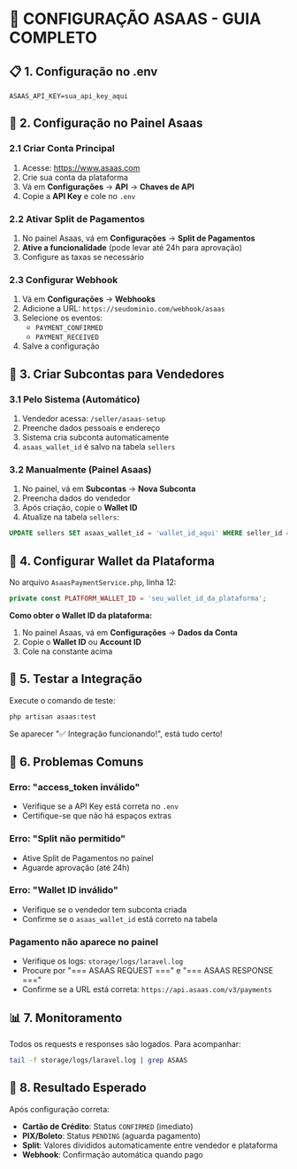 # 🎯 CONFIGURAÇÃO ASAAS - GUIA COMPLETO

## 📋 **1. Configuração no .env**
```env
ASAAS_API_KEY=sua_api_key_aqui
```

## 🏪 **2. Configuração no Painel Asaas**

### **2.1 Criar Conta Principal**
1. Acesse: https://www.asaas.com
2. Crie sua conta da plataforma
3. Vá em **Configurações** → **API** → **Chaves de API**
4. Copie a **API Key** e cole no `.env`

### **2.2 Ativar Split de Pagamentos**
1. No painel Asaas, vá em **Configurações** → **Split de Pagamentos**
2. **Ative a funcionalidade** (pode levar até 24h para aprovação)
3. Configure as taxas se necessário

### **2.3 Configurar Webhook**
1. Vá em **Configurações** → **Webhooks**
2. Adicione a URL: `https://seudominio.com/webhook/asaas`
3. Selecione os eventos:
   - `PAYMENT_CONFIRMED`
   - `PAYMENT_RECEIVED`
4. Salve a configuração

## 👥 **3. Criar Subcontas para Vendedores**

### **3.1 Pelo Sistema (Automático)**
1. Vendedor acessa: `/seller/asaas-setup`
2. Preenche dados pessoais e endereço
3. Sistema cria subconta automaticamente
4. `asaas_wallet_id` é salvo na tabela `sellers`

### **3.2 Manualmente (Painel Asaas)**
1. No painel, vá em **Subcontas** → **Nova Subconta**
2. Preencha dados do vendedor
3. Após criação, copie o **Wallet ID**
4. Atualize na tabela `sellers`:
```sql
UPDATE sellers SET asaas_wallet_id = 'wallet_id_aqui' WHERE seller_id = X;
```

## 🔧 **4. Configurar Wallet da Plataforma**

No arquivo `AsaasPaymentService.php`, linha 12:
```php
private const PLATFORM_WALLET_ID = 'seu_wallet_id_da_plataforma';
```

**Como obter o Wallet ID da plataforma:**
1. No painel Asaas, vá em **Configurações** → **Dados da Conta**
2. Copie o **Wallet ID** ou **Account ID**
3. Cole na constante acima

## 🧪 **5. Testar a Integração**

Execute o comando de teste:
```bash
php artisan asaas:test
```

Se aparecer "✅ Integração funcionando!", está tudo certo!

## 🚨 **6. Problemas Comuns**

### **Erro: "access_token inválido"**
- Verifique se a API Key está correta no `.env`
- Certifique-se que não há espaços extras

### **Erro: "Split não permitido"**
- Ative Split de Pagamentos no painel
- Aguarde aprovação (até 24h)

### **Erro: "Wallet ID inválido"**
- Verifique se o vendedor tem subconta criada
- Confirme se o `asaas_wallet_id` está correto na tabela

### **Pagamento não aparece no painel**
- Verifique os logs: `storage/logs/laravel.log`
- Procure por "=== ASAAS REQUEST ===" e "=== ASAAS RESPONSE ==="
- Confirme se a URL está correta: `https://api.asaas.com/v3/payments`

## 📊 **7. Monitoramento**

Todos os requests e responses são logados. Para acompanhar:
```bash
tail -f storage/logs/laravel.log | grep ASAAS
```

## 🎉 **8. Resultado Esperado**

Após configuração correta:
- **Cartão de Crédito**: Status `CONFIRMED` (imediato)
- **PIX/Boleto**: Status `PENDING` (aguarda pagamento)
- **Split**: Valores divididos automaticamente entre vendedor e plataforma
- **Webhook**: Confirmação automática quando pago